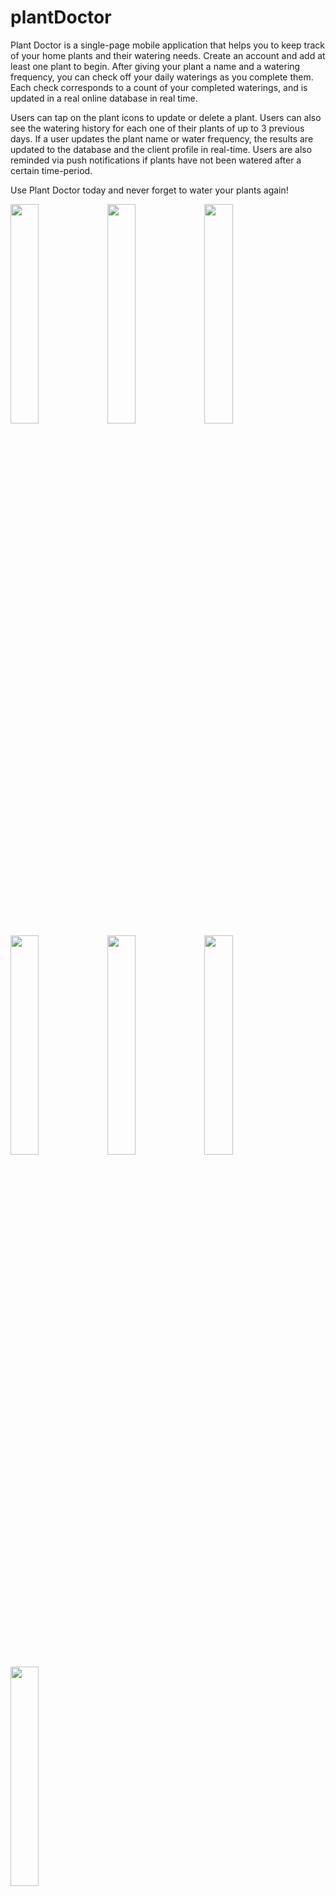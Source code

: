# plantDoctor

Plant Doctor is a single-page mobile application that helps you to keep track of your home plants and their watering needs. Create an account and add at least
one plant to begin. After giving your plant a name and a watering frequency, you can check off your daily waterings as you complete them. Each check corresponds to a 
count of your completed waterings, and is updated in a real online database in real time. 

Users can tap on the plant icons to update or delete a plant. Users can also see the watering history for each one of their plants of up to 3 previous days. If a user 
updates the plant name or water frequency, the results are updated to the database and the client profile in real-time. Users are also reminded via push notifications 
if plants have not been watered after a certain time-period.

Use Plant Doctor today and never forget to water your plants again!

<img src="https://user-images.githubusercontent.com/53156293/229595606-40c20426-aa06-409e-a8b6-b72127c7c119.PNG" width=30% /> <img src="https://user-images.githubusercontent.com/53156293/229595608-38d6c825-9fa3-4d2a-b1fc-83395bc75723.PNG" width=30% /> <img src="https://user-images.githubusercontent.com/53156293/229595609-c87f0f40-c4c5-4942-acc5-7ae669513355.PNG" width=30% /> <img src="https://user-images.githubusercontent.com/53156293/229595611-6a2d08bc-ffd0-4901-bfeb-5261c1283edc.PNG" width=30% /> <img src="https://user-images.githubusercontent.com/53156293/229595614-b2987666-53b0-46a9-af70-c291afff3662.PNG" width=30% /> <img src="https://user-images.githubusercontent.com/53156293/229595617-b5e7cd9d-c96d-4606-8f97-98c4beae45da.PNG" width=30% /> <img src="https://user-images.githubusercontent.com/53156293/229595619-b006efee-b632-4ad0-b260-b23d1fbd18b3.PNG" width=30% />
